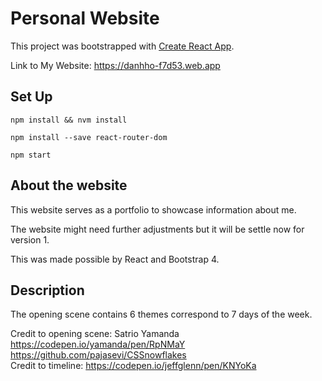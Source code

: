 # Personal Website

This project was bootstrapped with [Create React App](https://github.com/facebook/create-react-app).

Link to My Website: https://danhho-f7d53.web.app


## Set Up
```npm install && nvm install```

```npm install --save react-router-dom```

```npm start```


## About the website

This website serves as a portfolio to showcase information about me.

The website might need further adjustments but it will be settle now for version 1.

This was made possible by React and Bootstrap 4.

## Description

The opening scene contains 6 themes correspond to 7 days of the week.

Credit to opening scene: Satrio Yamanda https://codepen.io/yamanda/pen/RpNMaY 
https://github.com/pajasevi/CSSnowflakes <br/>
Credit to timeline: https://codepen.io/jeffglenn/pen/KNYoKa



